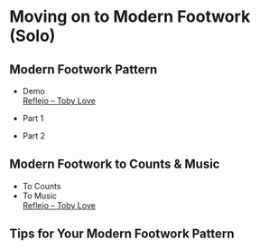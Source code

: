 # Moving on to Modern Footwork (Solo)

## Modern Footwork Pattern

* Demo
<br>[Reflejo – Toby Love](https://www.youtube.com/watch?v=14eMXE_Zsp0)

* Part 1
* Part 2

## Modern Footwork to Counts & Music

* To Counts
* To Music
<br>[Reflejo – Toby Love](https://www.youtube.com/watch?v=14eMXE_Zsp0)

## Tips for Your Modern Footwork Pattern
